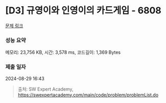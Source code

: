 # [D3] 규영이와 인영이의 카드게임 - 6808 

[문제 링크](https://swexpertacademy.com/main/code/problem/problemDetail.do?contestProbId=AWgv9va6HnkDFAW0) 

### 성능 요약

메모리: 23,756 KB, 시간: 3,578 ms, 코드길이: 1,369 Bytes

### 제출 일자

2024-08-29 16:43



> 출처: SW Expert Academy, https://swexpertacademy.com/main/code/problem/problemList.do